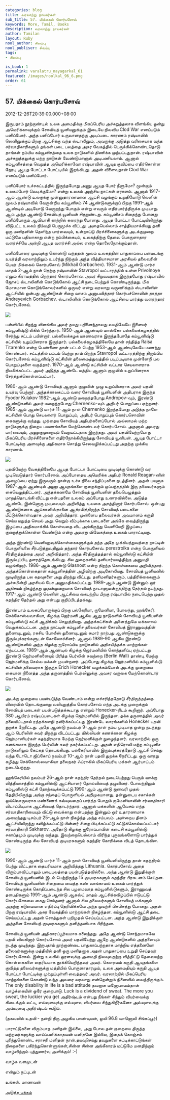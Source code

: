 ```yaml
---
categories: blog
title: வரலாற்று நாயகர்கள்
sub_title: 57. மிக்கைல் கொர்பசோவ்
keywords: More, Tamil, Books
description: வரலாற்று நாயகர்கள்
author: Tamilan
layout: Ruby
nool_author: சிலம்பு
nool_publiser: சிலம்பு
tags:
- சிலம்பு

is_book: 1
permalink: varalatru_nayagarkal_61
featured: /images/noolkal_96_6.png
order: 61
---
```



## 57. மிக்கைல் கொர்பசோவ்

2012-12-26T20:39:00.000+08:00

இருபதாம் நூற்றாண்டில் உலக அமைதிக்கு மிகப்பெரிய அச்சுறுத்தலாக விளங்கிய ஒன்று அமெரிக்காவுக்கும் சோவியத் யூனியனுக்கும் இடையே நிலவிய Clod War எனப்படும் பனிப்போர். அந்த பனிப்போர் உருவானதற்கு அடிப்படை காரணம் ரஷ்யாவில் லெனினுக்குப் பிறகு ஆட்சிக்கு வந்த ஸ்டாலினும், அவருக்கு அடுத்து வரிசையாக வந்த சர்வாதிகாரிகளும் தங்கள் படை பலத்தை அசுர வேகத்தில் பெருக்கிக்கொண்டதொடு தாங்கள் நம்பிய கம்யூனிசத்தை உலக நாடுகளில் திணிக்க முற்பட்டதுதான். ரஷ்யாவின் அச்சுறுத்தலுக்கு மற்ற நாடுகள் வேண்டுமானால் அடிபணியலாம். ஆனால் கம்யூனிசத்தை வெறுத்த அமெரிக்காவோ ரஷ்யாவின் ஆயுத குவிப்பை எதிர்கொள்ள நேரடி ஆயுத போட்டா போட்டியில் இறங்கியது. அதன் விளைவுதான் Clod War எனப்படும் பனிப்போர்.

பனிப்போர் உச்சகட்டத்தில் இருந்தபோது அணு ஆயுத போர் நீளுமோ? மூன்றாம் உலகப்போர் வெடிக்குமோ? என்று உலகம் அஞ்சிய நாட்கள் ஏராளம். ஆனால் 1917-ஆம் ஆண்டு உலகுக்கு முன்னுதாரணமான ஆட்சி வழங்கும் உறுதியோடு லெனின் மூலம் ரஷ்யாவில் வேருன்றிய கம்யூனிசம் 74 ஆண்டுகளுக்குப் பிறகு 1991-ஆம் ஆண்டில் அடியோடு வேருறந்து போகும் என்று எவரும் எதிர்பார்த்திருக்க முடியாது. ஆம் அந்த ஆண்டு சோவியத் யூனியன் சிதறுண்டது. கம்யூனிசம் சிதைந்து போனது பனிப்போரும் ஆவியாகி காற்றில் கரைந்து போனது. ஆயுத போட்டா போட்டியிலிருந்து விடுபட்ட உலகம் நிம்மதி பெருமூச்சு விட்டது. அதையெல்லாம் சாத்தியமாக்கியது தனி ஒரு மனிதனின் தெளிந்த பார்வையும், உள்நாட்டு பிரச்சினைகளுக்கு அடக்குமுறை மட்டுமே பதிலாகாது என்ற நம்பிக்கையும், உலகத்திற்கு தேவை பொருளாதார வளர்ச்சியே அன்றி ஆயுத வளர்ச்சி அல்ல என்ற தொலைநோக்கும்தான்.

பனிப்போரை முடிவுக்கு கொண்டு வந்ததன் மூலம் உலகத்தின் பாதுகாப்பை பன்மடங்கு உயர்த்தி வரலாற்றிலும் உயர்ந்து நிற்கும் அந்த வித்தியாசமான அரசியல் தலைவரின் பெயர் மிக்கைல் கொர்பசோவ் (Mikhail Gorbachev). 1931-ஆம் ஆண்டு மார்ச் மாதம் 2-ஆம் நாள் தெற்கு ரஷ்யாவின் Stavropol வட்டாரத்தில் உள்ள Privolnoye எனும் கிராமத்தில் பிறந்தார் கொர்பசோவ். அவர் சிறுவயதாக இருந்தபோது ரஷ்யாவில் ஜோசப் ஸ்டாலினின் கொடுங்கோல் ஆட்சி நடைபெற்றுக் கொண்டிருந்தது. மிக மோசமான கொடுங்கோலர்களில் ஒருவர் என்று வரலாறு வருணிக்கும் ஸ்டாலினின் ஆட்சியில் ஒன்பது ஆண்டுகள் சிறை வாசம் அனுபவித்தார் கொர்பச்சொவின் தாத்தா Andreyevich Gorbachev. ஸ்டாலினின் கொடுங்கோல் ஆட்சியை பார்த்து வளர்ந்தார் கொர்பசோவ்.

![](http://4.bp.blogspot.com/-sVQeAXAWVqw/UNkaQ-UaFgI/AAAAAAAACvM/rZLEYUvmkfw/s1600/uewb_05_img0308.jpg)

பள்ளியில் சிறந்து விளங்கிய அவர் தமது பதினைந்தாவது வயதிலேயே இளையர் கம்யூனிஷ்டு லீகில் சேர்ந்தார். 1950-ஆம் ஆண்டில் மாஸ்கோ பல்கலைக்கழகத்தில் சேர்ந்து சட்டம் பயின்றார். பல்கலைக்கழக மாணவராக இருந்தபோதே கம்யூனிஷ்டு கட்சியில் உறுப்பினராக இருந்தார். பல்கலைக்கழகத்திலேயே தான் சந்தித்த Raisa Titarenko என்ற பெண்ணை தான் பட்டம் பெற்ற 1953-ஆம் ஆண்டிலேயே மணந்து கொண்டார். சட்டத்தில் பட்டம் பெற்று தாம் பிறந்த Stavropol வட்டாரத்திற்கு திரும்பிய கொர்பசோவ் கம்யூனிஷ்டு கட்சியின் தலைமைத்துவத்தில் படிப்படியாக முன்னேறி பல பொறுப்புகளை வகுத்தார். 1970-ஆம் ஆண்டு கட்சியின் வட்டார செயலாளராக நியமிக்கப்பட்ட அவர் அடுத்த ஆண்டே மத்திய ஆளும் குழுவில் உறுப்பினராக சேர்த்துக்கொள்ளப்பட்டார்.

1980-ஆம் ஆண்டு சோவியத் ஆளும் குழுவின் முழு உறுப்பினராக அவர் பதவி உயர்வு பெற்றார். அந்தக்காலகட்டம் வரை சோவியத் யூனியனின் அதிபராக இருந்த Fyodor Kulakov 1982-ஆம் ஆண்டு மறைந்தபோது Andropov-வும், இரண்டு ஆண்டுகளில் அவர் மறைந்தபோது Chernenko-வும் அதிபர் பொறுப்பை ஏற்றனர். 1985-ஆம் ஆண்டு மார்ச் 11-ஆம் நாள் Chernenko இறந்தபோது அடுத்த நாளே கட்சியின் பொது செயலாளர் பொறுப்பும், அதிபர் பொறுப்பும் கொர்பசொவின் கைகளுக்கு வந்தது. முந்தைய சோவியத் அதிபர்களைப்போல் அல்லாமல் மற்ற நாடுகளுக்கு நிறைய பயணங்களை மேற்கொண்டவர் கொர்பசோவ். அதனால் அவரது பார்வையும், அணுகுமுறையும் வேறுபட்டதாக இருந்தது. அவர் பதவியேற்றபோது மிகப்பெரிய பிரச்சினைகளை எதிர்நோக்கியிருந்தது சோவியத் யூனியன். ஆயுத போட்டா போட்டிக்கு அளவுக்கு அதிகமாக சொத்து செலவழிக்கப்பட்டது அதற்கு முக்கிய காரணம்.

![](http://3.bp.blogspot.com/-l8cxMtzCDsQ/UNkafsRCJ1I/AAAAAAAACvU/xHN4MZ5Y9po/s1600/448px-Reagan-Gorbachev_shaking_hands_1987-12-07_C44091-30.jpg)

பதவியேற்ற வேகத்திலேயே ஆயுத போட்டா போட்டியை முடிவுக்கு கொண்டு வர முடிவெடுத்தார் கொர்பசோவ். அப்போதைய அமெரிக்க அதிபர் Ronald Reagan-னின் அழைப்பை ஏற்று இருவரும் நான்கு உச்ச நிலை சந்திப்புகளை நடத்தினர். அதன் பயனாக 1987-ஆம் ஆண்டில் அணு ஆயுதங்களை குறைக்கும் ஒப்பந்தத்தில் இரு தலைவர்களும் கையெழுத்திட்டனர். அந்தக்கணமே சோவியத் யூனியனின் தலையெழுத்தும் மாறத்தொடங்கி விட்டது என்பதனை உலகம் அப்போது உணரவில்லை. அடுத்த ஆண்டே இன்னொரு முடிவையும் அறிவித்து உலகை அசத்தினார் கொர்பசோவ். ஒன்பது ஆண்டுகளாக ஆப்கானிஸ்தானை ஆக்ரமித்திருந்த சோவியத் படைகளை மீட்டுக்கொள்வதாக அவர் அறிவித்தார். முன்னைய தலைவர்கள் அவமானம் கருதி செய்ய மறுத்த செயல் அது. வெறும் வீம்புக்காக படைகளை அங்கே வைத்திருந்து இழப்பை அதிகமாக்கிக் கொள்வதை விட அங்கிருந்து வெளியேறி இழப்பை குறைத்துக்கொள்ள வேண்டும் என்ற அவரது விவேகத்தை உலகம் பாராட்டியது.

அந்த இரண்டு வெளியுறவுக்கொள்கைகளுக்கும் தந்த அதே முக்கியத்துவத்தை நாட்டின் பொருளியலை சீர்படுத்துவதிலும் தந்தார் கொர்பசோவ். perestroika என்ற பொருளியல் சீர்திருத்தத்தை அவர் அறிவித்தார். அந்த சீர்திருத்தத்தால் கம்யூனிஸ்டு கட்சியின் இரும்புப்பிடி தளரத்தொடங்கியது. சில துறைகளில் தனியார்மயத்திற்கு அனுமதி வழங்கினார். 1986-ஆம் ஆண்டு Glasnost என்ற திறந்த கொள்கையை அறிவித்தார். அந்தக்கொள்கைதான் கம்யூனிசத்தின் அழிவிற்கு அடிகோலியது. சோவியத் யூனியனில் மூடியிருந்த பல கதவுகளை அது திறந்து விட்டது. தனிமனிதர்களும், பத்திரிக்கைகளும் அச்சமின்றி அரசியல் பேச அனுமதிக்கப்பட்டது. 1989-ஆம் ஆண்டு இன்னும் ஓர் அதிசயம் நிகழ்ந்தது முதன்முறையாக சோவியத் நாடாளுமன்றத்திற்கு தேர்தல் நடந்தது. 1917-ஆம் ஆண்டு லெனின் ஆட்சியை கைபற்றிய பிறகு ரஷ்யாவில் நடைபெற்ற முதல் சுதந்திர தேர்தல் அது என்பது குறிப்பிடத்தக்கது.

இரண்டாம் உலகப்போருக்குப் பிறகு பல்கேரியா, ருமேனியா, போலந்து, ஹங்கேரி, செக்கோஸ்லவாகியா, கிழக்கு ஜெர்மனி ஆகிய ஆறு நாடுகளில் சோவியத் யூனியனின் கம்யூனிஸ்டு கட்சி ஆதிக்கம் செலுத்தியது. அந்தக்கட்சிகள் அனைத்துமே மக்களால் வெறுக்கப்பட்டன. அந்த நாட்டின் கம்யூனிச தலைவர்கள் சோவியத் இராணுவத்தின் துணையுடனும், ரகசிய போலீஸ் துணையுடனும் சுமார் நாற்பது ஆண்டுகளுக்கு இரும்புக்கரங்களுடன் கோலோச்சினர். ஆனால் 1989-90 ஆகிய இரண்டு ஆண்டுகளில் அந்த கிழக்கு ஐரோப்பிய நாடுகளில் அதிசயித்தக்க மாற்றங்கள் ஏற்பட்டன. 1989-ஆம் ஆண்டில் கிழக்கு ஜெர்மனியில் கொந்தளிப்பு ஏற்பட்டது இரண்டு ஜெர்மனிகளையும் பிரித்த பெர்லின் சுவற்றை (Berlin Wall) தாண்டி மேற்கு ஜெர்மனிக்கு செல்ல மக்கள் முயன்றனர். அப்போது கிழக்கு ஜெர்மனியில் கம்யூனிஸ்டு கட்சியின் தலைவராக இருந்த Erich Honecker வழக்கம்போல் அடக்கு முறையை கையாள நினைத்த அந்த தருணத்தில் பெர்லினுக்கு அவசர வருகை மேற்கொண்டார் கொர்பசோவ்.

![](http://2.bp.blogspot.com/-2U_IOJRDZKU/UNkavlX6HqI/AAAAAAAACvc/K8BvEA9_05k/s1600/Bundesarchiv_Bild_183-1986-0421-010,_Berlin,_XI._SED-Parteitag,_Gorbatschow,_Honecker.jpg)

அடக்கு முறையை பயன்படுத்த வேண்டாம் என்று எச்சரித்ததோடு சீர்திருத்தத்தை விரைவில் தொடங்குமாறு வலியுறுத்திய கொர்பசோவ் எந்த அடக்கு முறைக்கும் சோவியத் படைகள் பயன்படுத்தக்கூடாது என்றும் Honecker-ரிடம் கூறினார். அப்போது 380 ஆயிரம் ரஷ்யப்படைகள் கிழக்கு ஜெர்மனியில் இருந்தன. தக்க தருணத்தில் அவர் தலையிட்டதால் ரத்தக்களறி தவிர்க்கப்பட்டது இரண்டே வாரங்களில் Honecker பதவி துறக்க நேரிட்டது. அதே ஆண்டு நவம்பர் 9-ஆம் நாள் நம்ப முடியாத ஒன்று நடந்தது ஆம் பெரிலின் சுவர் திறந்து விடப்பட்டது. மில்லியன் கணக்கான கிழக்கு ஜெர்மானியர்கள் சுதந்திரமாக மேற்கு ஜெர்மனிக்குள் நுழைந்தனர். வரலாற்றில் ஒரு களங்கமாக இருந்த பெர்லின் சுவர் தகர்க்கப்பட்டது. அதன் எதிரொலி மற்ற கம்யூனிச நாடுகளிலும் கேட்கத் தொடங்கியது. பல்கேரியாவில் இரும்புக்கரத்தோடு ஆட்சி செய்து வந்த டோடொ ஜிப்கோப் நவம்பர் 10-ஆம் நாள் பதவி துறக்க நேரிட்டது. ஒரு வாரது கழித்து செக்கோஸ்லவாகியா தலைநகர் ஃப்ராகில் மிகப்பெரிய மக்கள் ஆர்பாட்டம் நடைபெற்றது.

ஹங்கேரியில் நவம்பர் 26-ஆம் நாள் சுதந்திர தேர்தல் நடைபெற்றது பெரும் வாக்கு வித்தியாசத்தில் கம்யூனிஸ்டு ஆட்சியாளர் தோல்வியைத் தழுவினர். போலந்திலும் கம்யூனிஸ்டு கட்சி தோற்கடிக்கப்பட்டு 1990-ஆம் ஆண்டு ஜனவரி முதல் தேதியிலிருந்து அங்கு சந்தைப் பொருளியல் அறிமுகமானது. தன்னுடைய சகாக்கள் ஒவ்வொருவராக மண்ணைக் கவ்வுவதைப் பார்த்த போதும் ருமேனியாவின் சர்வாதிகாரி விடாப்பிடியாக ஆட்சியைத் தொடர்ந்தார். ஆனால் மக்களின் ஆவேசம் எந்த சர்வாதிகாரியையும் விட்டு வைக்காது என்பதற்கு இன்னும் ஓர் உதாரணமாக அமைந்தது டிசம்பர் 25-ஆம் நாள் நிகழ்ந்த அந்த சம்பவம். அன்றைய தினம் ஆட்சியிலிருந்து கவிழ்க்கப்பட்டு பின்னர் சிறை பிடிக்கப்பட்டு சுட்டுக்கொல்லப்பட்டார் சர்வாதிகாரி Sakharov. அதோடு கிழக்கு ஐரோப்பாவின் கடைசி கம்யூனிஸ்டு சகாப்தமும் முடிவுக்கு வந்தது. இவற்றையெல்லாம் விரிந்த புருவங்களோடு பார்த்துக் கொண்டிருந்த சில சோவியத் குடியரசுகளும் சுதந்திர கோரிக்கை விடத் தொடங்கின.

![](http://3.bp.blogspot.com/-wlWBkRkJNMU/UNka6bEzdhI/AAAAAAAACvk/0QUd3ibwCrI/s1600/Mikhail-Gorbachev-Quotes-3.jpg)

1990-ஆம் ஆண்டு மார்ச் 11-ஆம் நாள் சோவியத் யூனியனிலிருந்து தான் சுதந்திரம் பெற்று விட்டதாக தையரியமாக அறிவித்தது Lithuania. கொர்பசோவ் அதை விரும்பாவிட்டாலும் படைபலத்தை பயன்படுத்தவில்லை. அந்த ஆண்டு இறுதிக்குள் சோவியத் யூனியனில் இடம் பெற்றிருந்த 15 குடியரசுகளும் சுதந்திர பிரகடனம் செய்தன. சோவியத் யூனியனின் சிதைவை வைத்த கண் வாங்காமல் உலகம் பார்த்துக் கொண்டிருக்க கொதிப்படைந்த சில பழமைவாத கம்யூனிஸ்டுகளும், இராணுவத் தளபதிகளும் 1991-ஆம் ஆண்டு ஆகஸ்ட் மாதம் ஆட்சிக்கவிழ்ப்பில் ஈடுபட்டு கொர்பசோவை கைது செய்தனர் ஆனால் சில தலைவர்களும் சோவியத் மக்களும் அதற்கு கடுமையான எதிர்ப்பு தெரிவிக்கவே அந்த முயற்சி பிசுபிசுத்து போனது. அதன் பிறகு ரஷ்யாவில் அசுர வேகத்தில் மாற்றங்கள் நிகழ்ந்தன. கம்யூனிஸ்டு ஆட்சி தடை செய்யப்பட்டது அதன் சொத்துகள் பறிமுதல் செய்யப்பட்டன. அந்த ஆண்டு இறுதிக்குள் அத்தனை சோவியத் குடியரசுகளும் தனித்தனியாக பிரிந்தன.

சோவியத் யூனியன் அதிகாரப்பூர்வமாக கலைந்தது. அதே ஆண்டு சொந்தமாகவே பதவி விலகினார் கொர்பசோவ் அவர் பதவியேற்று ஆறே ஆண்டுகளில் அத்தனையும் நடந்து முடிந்தது. இருபதாம் நூற்றாண்டை பாதுகாப்பற்றதாக மாற்றிய எத்தனையோ தலைவர்களுக்கு மத்தியில் தனி ஒரு மனிதனாக அதன் பாதுகாப்பை உறுதி செய்தவர் கொர்பசோவ். இன்று உலகில் ஓரளவுக்கு அமைதி நிலவுவதற்கு வித்திட்டு தேவையற்ற கொள்கைகளை தைரியமாக தூக்கியெறிந்தவர் அவர். கெளரவம் கருதி ஆயுதங்களை குவித்த தலைவர்களுக்கு மத்தியில் பொருளாதாரமும், உலக அமைதியும் கருதி ஆயுத போட்டா போட்டிக்கு முற்றுப்புள்ளி வைத்தவர் அவர். வரலாற்றில் மிகப்பெரிய மாற்றங்களை கொண்டு வந்த அவரை வரலாறு என்றென்றும் நினைவில் வைத்திருக்கும். The only disability in life is a bad attitude தவறான மனோபாவம்தான் வாழ்க்கையின் ஒரே குறைபாடு. Luck is a dividend of sweat. The more you sweat, the luckier you get அதிர்ஷ்டம் என்பது நீங்கள் சிந்தும் வியர்வைக்கு கிடைக்கும் வட்டி, எவ்வுளவுக்கு எவ்வுளவு வியர்வை சிந்துகிறீர்களோ அவ்வுளவுக்கு அவ்வுளவு அதிர்ஷ்டம் கூடும்.

(தகவலில் உதவி - நன்றி திரு.அழகிய பாண்டியன், ஒலி 96.8 வானொலி சிங்கப்பூர்)

பாராட்டுகளை விரும்பாத மனிதன் இல்லை, அது போல தன் குறையை திருத்த மற்றவர்களுக்கு வாய்ப்பளிக்காதவன் மனிதனே இல்லை, இதைக் கொஞ்சம் புரிந்துகொண்ட சராசரி மனிதன் நான்.தயவுசெய்து தவறுகளை சுட்டிக்காட்டுங்கள் நிறைகளை பகிர்ந்துகொள்ளுங்கள்,சின்ன சின்ன அங்கீகாரம் மட்டுமே மனதிற்கும் வாழ்விற்கும் புத்துணர்வு அளிக்கும்! :-)

வாழ்க வளமுடன்

என்றும் நட்புடன்

உங்கள். மாணவன்

[அடுத்த பக்கம்](varalatru_nayagarkal_62)